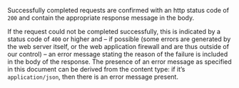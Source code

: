 ﻿Successfully completed requests are confirmed with an http status code of `200` and 
contain the appropriate response message in the body.

If the request could not be completed successfully, this is indicated by a status code 
of `400` or higher and – if possible (some errors are generated by the web server itself, 
or the web application firewall and are thus outside of our control) – an error message 
stating the reason of the failure is included in the body of the response. The presence 
of an error message as specified in this document can be derived from the content type: 
if it’s `application/json`, then there is an error message present.
